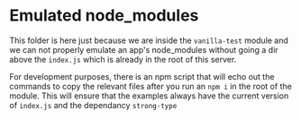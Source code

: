 # Emulated node_modules
This folder is here just because we are inside the `vanilla-test` module and we can not properly emulate an app's node_modules without going a dir above the `index.js` which is already in the root of this server.

For development purposes, there is an npm script that will echo out the commands to copy the relevant files after you run an `npm i` in the root of the module. This will ensure that the examples always have the current version of `index.js` and the dependancy `strong-type`